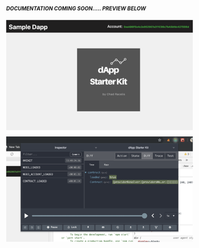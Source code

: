 <h5> DOCUMENTATION COMING SOON..... PREVIEW BELOW </h5>

<p>
<img src="./screenshots/screenshot1.png">
<p>
<img src="./screenshots/screenshot2.png">
